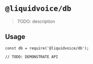 # `@liquidvoice/db`

> TODO: description

## Usage

```
const db = require('@liquidvoice/db');

// TODO: DEMONSTRATE API
```
